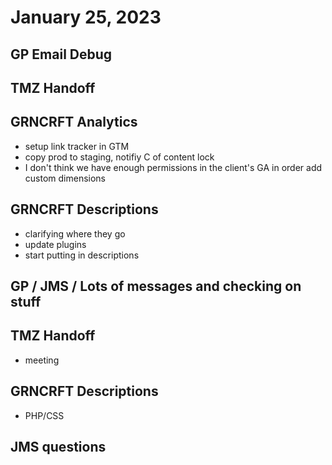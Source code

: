 # January 25, 2023

## GP Email Debug

## TMZ Handoff

## GRNCRFT Analytics
- setup link tracker in GTM
- copy prod to staging, notifiy C of content lock
- I don't think we have enough permissions in the client's GA in order add custom dimensions

## GRNCRFT Descriptions
- clarifying where they go
- update plugins
- start putting in descriptions

## GP / JMS / Lots of messages and checking on stuff

## TMZ Handoff
- meeting

## GRNCRFT Descriptions
- PHP/CSS

## JMS questions